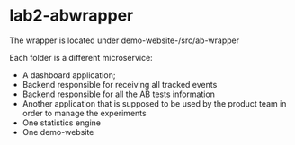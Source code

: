 # lab2-abwrapper

The wrapper is located under demo-website-/src/ab-wrapper

Each folder is a different microservice:
- A dashboard application;
- Backend responsible for receiving all tracked events
- Backend responsible for all the AB tests information
- Another application that is supposed to be used by the product team in order to manage the experiments
- One statistics engine
- One demo-website